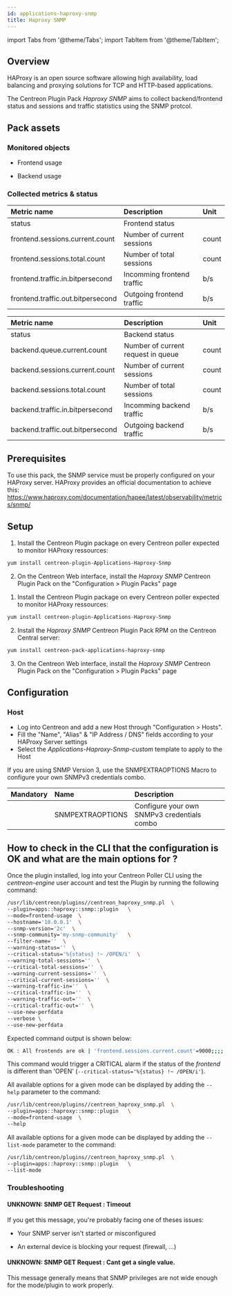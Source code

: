 ```yaml
---
id: applications-haproxy-snmp
title: Haproxy SNMP
---
```

import Tabs from '@theme/Tabs';
import TabItem from '@theme/TabItem';


## Overview

HAProxy is an open source software allowing high availability, load balancing
and proxying solutions for TCP and HTTP-based applications.

The Centreon Plugin Pack *Haproxy SNMP* aims to collect backend/frontend status
and sessions and traffic statistics using the SNMP protcol.

## Pack assets

### Monitored objects

* Frontend usage

* Backend usage

### Collected metrics & status

<Tabs groupId="operating-systems">
<TabItem value="FrontendUsage" label="FrontendUsage">

| Metric name                       | Description                | Unit  |
| :-------------------------------- | :------------------------- | :---- |
| status                            | Frontend status            |       |
| frontend.sessions.current.count   | Number of current sessions | count |
| frontend.sessions.total.count     | Number of total sessions   | count |
| frontend.traffic.in.bitpersecond  | Incomming frontend traffic | b/s   |
| frontend.traffic.out.bitpersecond | Outgoing frontend traffic  | b/s   |

</TabItem>
<TabItem value="BackendUsage" label="BackendUsage">

| Metric name                      | Description                        | Unit  |
| :------------------------------- | :--------------------------------- | :---- |
| status                           | Backend status                     |       |
| backend.queue.current.count      | Number of current request in queue | count |
| backend.sessions.current.count   | Number of current sessions         | count |
| backend.sessions.total.count     | Number of total sessions           | count |
| backend.traffic.in.bitpersecond  | Incomming backend traffic          | b/s   |
| backend.traffic.out.bitpersecond | Outgoing backend traffic           | b/s   |

</TabItem>
</Tabs>

## Prerequisites

To use this pack, the SNMP service must be properly configured on your HAProxy
server. HAProxy provides an official documentation to achieve this:
https://www.haproxy.com/documentation/hapee/latest/observability/metrics/snmp/

## Setup

<Tabs groupId="licence-systems">
<TabItem value="online" label="Online License">

1. Install the Centreon Plugin package on every Centreon poller expected to monitor HAProxy ressources:

```bash
yum install centreon-plugin-Applications-Haproxy-Snmp
```

2. On the Centreon Web interface, install the *Haproxy SNMP* Centreon Plugin Pack on the "Configuration > Plugin Packs" page

</TabItem>
<TabItem value="offline" label="Offline License">

1. Install the Centreon Plugin package on every Centreon poller expected to monitor HAProxy ressources:

```bash
yum install centreon-plugin-Applications-Haproxy-Snmp
```

2. Install the *Haproxy SNMP* Centreon Plugin Pack RPM on the Centreon Central server:

```bash
yum install centreon-pack-applications-haproxy-snmp
```

3. On the Centreon Web interface, install the *Haproxy SNMP* Centreon Plugin Pack on the "Configuration > Plugin Packs" page

</TabItem>
</Tabs>

## Configuration

### Host

* Log into Centreon and add a new Host through "Configuration > Hosts".
* Fill the "Name", "Alias" & "IP Address / DNS" fields according to your HAProxy Server settings
* Select the *Applications-Haproxy-Snmp-custom* template to apply to the Host

If you are using SNMP Version 3, use the SNMPEXTRAOPTIONS Macro to configure
your own SNMPv3 credentials combo.

| Mandatory | Name             | Description                                 |
| :-------- | :--------------- | :------------------------------------------ |
|           | SNMPEXTRAOPTIONS | Configure your own SNMPv3 credentials combo |

## How to check in the CLI that the configuration is OK and what are the main options for ?

Once the plugin installed, log into your Centreon Poller CLI using the
*centreon-engine* user account and test the Plugin by running the following
command:

```bash
/usr/lib/centreon/plugins//centreon_haproxy_snmp.pl  \
--plugin=apps::haproxy::snmp::plugin   \
--mode=frontend-usage  \
--hostname='10.0.0.1'  \
--snmp-version='2c'  \
--snmp-community='my-snmp-community'   \
--filter-name=''  \
--warning-status=''  \
--critical-status='%{status} !~ /OPEN/i'  \
--warning-total-sessions=''  \
--critical-total-sessions=''  \
--warning-current-sessions=''  \
--critical-current-sessions=''  \
--warning-traffic-in=''  \
--critical-traffic-in=''  \
--warning-traffic-out=''  \
--critical-traffic-out=''  \
--use-new-perfdata
--verbose \
--use-new-perfdata
```

Expected command output is shown below:

```bash
OK : All frontends are ok | 'frontend.sessions.current.count'=9000;;;; 'frontend.sessions.total.count'=9000;;;; 'frontend.traffic.in.bitpersecond'=9000b/s;;;; 'frontend.traffic.out.bitpersecond'=9000b/s;;;;
```

This command would trigger a CRITICAL alarm if the status of the *frontend* is
different than 'OPEN' (```--critical-status='%{status} !~ /OPEN/i'```).

All available options for a given mode can be displayed by adding the
```--help``` parameter to the command:

```bash
/usr/lib/centreon/plugins//centreon_haproxy_snmp.pl  \
--plugin=apps::haproxy::snmp::plugin   \
--mode=frontend-usage  \
--help
```

All available options for a given mode can be displayed by adding the
```--list-mode``` parameter to the command:

```bash
/usr/lib/centreon/plugins//centreon_haproxy_snmp.pl  \
--plugin=apps::haproxy::snmp::plugin   \
--list-mode
```

### Troubleshooting

#### UNKNOWN: SNMP GET Request : Timeout

If you get this message, you're probably facing one of theses issues:

* Your SNMP server isn't started or misconfigured

* An external device is blocking your request (firewall, ...)

#### UNKNOWN: SNMP GET Request : Cant get a single value.

This message generally means that SNMP privileges are not wide enough for the
mode/plugin to work properly.
